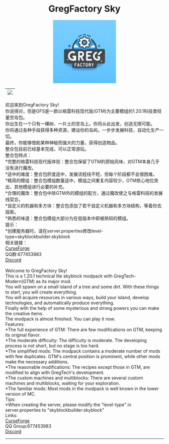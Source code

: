 <div align="center">

# GregFactory Sky

<img src="Title.png" width="200px">

|[![][curseforge-badge]][curseforge-download]|
|---|
</div>

欢迎来到GregFactory Sky!<br>
你说得对，但是GFS是一款以格雷科技现代版(GTM)为主要模组的1.20.1科技类轻量空岛包。<br>
你出生在一个只有一棵树、一片土的空岛上。你将从此出发，创造无限可能。<br>
你将通过各种手段获得多种资源，建设你的岛屿，一步步发展科技，自动化生产一切。<br>
最终，你能够借助某种神秘而强大的力量，获得创造物品。<br>
整合包目前已经基本完成，可以正常游玩。<br>
整合包特点：<br>
*完整的格雷科技现代版体验：整合包保留了GTM的原始风味，对GTM本身几乎没有进行魔改。<br>
*适中的难度：整合包肝度适中，发展流程线不短，但每个阶段都不会很困难。<br>
*精简的模组：整合包模组数量适中，模组之间重复内容较少，GTM核心地位突出，其他模组进行必要的补充。<br>
*合理的魔改：整合包中除GTM外的模组的配方，通过魔改使之与格雷科技的发展线契合。<br>
*自定义的机器和多方块：整合包添加了若干自定义机器和多方块结构，等着你去探索。<br>
*熟悉的味道：整合包模组大部分为在低版本中即被熟知的模组。<br>
提示：<br>
*创建服务器时，请在server.properties修改level-type=skyblockbuilder\:skyblock<br>
相关链接：<br>
[CurseForge](https://www.curseforge.com/minecraft/modpacks/gregfactory-sky)<br>
QQ群:677453983<br>
[Discord](https://discord.gg/EbRDmZmGKz)<br>
<br>
Welcome to GregFactory Sky!<br>
This is a 1.20.1 technical lite skyblock modpack with GregTech-Modern(GTM) as its major mod.<br>
You will spawn on a small island of a tree and some dirt. With these things to start, you will create everything.<br>
You will acquire resources in various ways, build your island, develop technologies, and automatically produce everything.<br>
Finally with the help of some mysterious and strong powers you can make the creative items.<br>
The modpack is almost finished. You can play it now.<br>
Features:<br>
*The full experience of GTM: There are few modifications on GTM, keeping its original flavor.<br>
*The moderate difficulty: The difficulty is moderate. The developing process is not short, but no stage is too hard.<br>
*The simplified mods: The modpack contains a moderate number of mods with few duplicates. GTM's central position is prominent, while other mods make the necessary additions.<br>
*The reasonable modifications: The recipes except those in GTM, are modified to align with GregTech's development.<br>
*The custom machines and multiblocks: There are several custom machines and multiblocks, waiting for your exploration.<br>
*The familiar mods: Most mods in the modpack is well known in the lower version of MC.<br>
Tips:<br>
*When creating the server, please modify the "level-type" in server.properties to "skyblockbuilder\:skyblock"<br>
Links:<br>
[CurseForge](https://www.curseforge.com/minecraft/modpacks/gregfactory-sky)<br>
QQ Group:677453983<br>
[Discord](https://discord.gg/EbRDmZmGKz)<br>

---

[curseforge-badge]: https://img.shields.io/curseforge/dt/963805?style=for-the-badge&logo=curseforge&label=CurseForge%20Downloads&labelColor=0d0d0d&color=ff784d
[curseforge-download]: https://www.curseforge.com/minecraft/modpacks/gregfactory-sky
